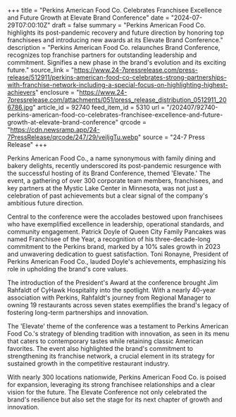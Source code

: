 +++
title = "Perkins American Food Co. Celebrates Franchisee Excellence and Future Growth at Elevate Brand Conference"
date = "2024-07-29T07:00:10Z"
draft = false
summary = "Perkins American Food Co. highlights its post-pandemic recovery and future direction by honoring top franchisees and introducing new awards at its Elevate Brand Conference."
description = "Perkins American Food Co. relaunches Brand Conference, recognizes top franchise partners for outstanding leadership and commitment. Signifies a new phase in the brand's evolution and its exciting future."
source_link = "https://www.24-7pressrelease.com/press-release/512911/perkins-american-food-co-celebrates-strong-partnerships-with-franchise-network-including-a-special-focus-on-highlighting-highest-achievers"
enclosure = "https://www.24-7pressrelease.com/attachments/051/press_release_distribution_0512911_206786.jpg"
article_id = 92740
feed_item_id = 5310
url = "/202407/92740-perkins-american-food-co-celebrates-franchisee-excellence-and-future-growth-at-elevate-brand-conference"
qrcode = "https://cdn.newsramp.app/24-7PressRelease/qrcode/247/29/veiljgTu.webp"
source = "24-7 Press Release"
+++

<p>Perkins American Food Co., a name synonymous with family dining and bakery delights, recently underscored its post-pandemic resurgence with the successful hosting of its Brand Conference, themed 'Elevate.' The event, a gathering of over 300 corporate team members, franchisees, and key partners at the Mystic Lake Center in Minnesota, was not just a celebration of past achievements but a clear signal of the company's ambitious future direction.</p><p>Central to the conference were the accolades bestowed upon franchisees who have exemplified excellence in leadership, operational standards, and community engagement. Patrick Doyle of Queen City Family Pancakes was named Franchisee of the Year, a recognition of his three-decade-long commitment to the Perkins brand, marked by a 10% sales growth in 2023 and unwavering dedication to guest satisfaction. Toni Ronayne, President of Perkins American Food Co., lauded Doyle's achievements, emphasizing his role in upholding the brand's core values.</p><p>The introduction of the President's Award at the conference brought Jim Rahfaldt of CyHawk Hospitality into the spotlight. With a nearly 40-year association with Perkins, Rahfaldt's journey from Regional Manager to owning 19 restaurants across seven states exemplifies the brand's legacy of fostering long-term partnerships and innovation.</p><p>The 'Elevate' theme of the conference was a testament to Perkins American Food Co.'s strategy of blending tradition with innovation, as seen in its menu that caters to contemporary tastes while retaining classic American favorites. The event also highlighted the brand's commitment to strengthening its franchise network, a crucial element in its strategy for sustained growth in the competitive restaurant industry.</p><p>With nearly 300 locations nationwide, Perkins American Food Co. is poised for expansion, leveraging its strong franchisee relationships and a clear vision for the future. The Elevate Conference not only celebrated the brand's resilience but also set the stage for its next chapter of growth and innovation.</p>
